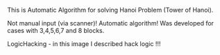 This is Automatic Algorithm for solving Hanoi Problem (Tower of Hanoi).

Not manual input (via scanner)! Automatic algorithm! Was developed for cases with 3,4,5,6,7 and 8 blocks. 

LogicHacking - in this image I described hack logic !!!
